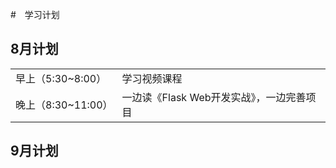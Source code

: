 #　学习计划

## 8月计划

|                    |                                           |
| ------------------ | ----------------------------------------- |
| 早上（5:30~8:00）  | 学习视频课程                              |
| 晚上（8:30~11:00） | 一边读《Flask Web开发实战》，一边完善项目 |

## 9月计划





